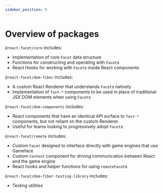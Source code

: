 ```yaml
---
sidebar_position: 9
---
```


# Overview of packages

`@react-facet/core` includes:

- Implementation of core `Facet` data structure
- Functions for constructing and operating with `Facet`s
- React Hooks for working with `Facet`s inside React components

`@react-facet/dom-fiber` includes:

- A custom React Renderer that understands `Facet`s natively
- Implementation of `fast-*` components to be used in place of traditional JSX DOM elements when using `Facet`s

`@react-facet/dom-components` includes:

- React components that have an identical API surface to `fast-*` components, but not reliant on the custom Renderer.
- Useful for teams looking to progressively adopt `Facet`s

`@react-facet/remote` includes:

- Custom `Facet` designed to interface directly with game engines that use Gameface
- Custom `Context` component for driving communication between React and the game engine
- React hooks and helper functions for using `remoteFacet`s

`@react-facet/dom-fiber-testing-library` includes:

- Testing utilities
